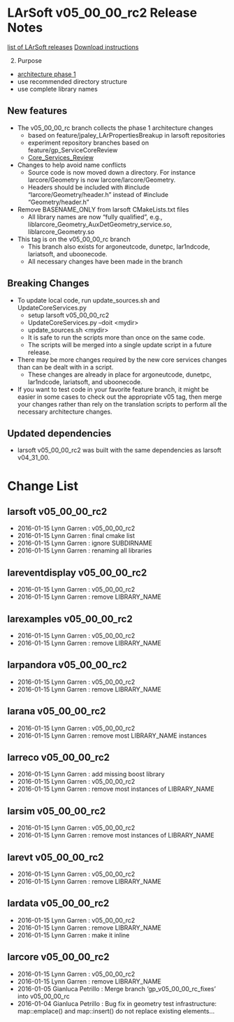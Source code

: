 LArSoft v05_00_00_rc2 Release Notes
===============================================================================

[list of LArSoft releases](LArSoft_release_list)
[Download instructions](http://scisoft.fnal.gov/scisoft/bundles/larsoft/v05_00_00_rc2/larsoft-v05_00_00_rc2.html)

2. Purpose

-   [architecture phase 1](Core_Services_Review)
-   use recommended directory structure
-   use complete library names

New features
------------------------------

-   The v05_00_00_rc branch collects the phase 1 architecture changes
    -   based on feature/jpaley_LArPropertiesBreakup in larsoft repositories
    -   experiment repository branches based on feature/gp_ServiceCoreReview
    -   [Core_Services_Review](Core_Services_Review)
-   Changes to help avoid name conflicts
    -   Source code is now moved down a directory. For instance larcore/Geometry is now larcore/larcore/Geometry.
    -   Headers should be included with \#include “larcore/Geometry/header.h” instead of \#include “Geometry/header.h”
-   Remove BASENAME_ONLY from larsoft CMakeLists.txt files
    -   All library names are now “fully qualified”, e.g., liblarcore_Geometry_AuxDetGeometry_service.so, liblarcore_Geometry.so
-   This tag is on the v05_00_00_rc branch
    -   This branch also exists for argoneutcode, dunetpc, lar1ndcode, lariatsoft, and uboonecode.
    -   All necessary changes have been made in the branch

Breaking Changes
--------------------------------------

-   To update local code, run update_sources.sh and UpdateCoreServices.py
    -   setup larsoft v05_00_00_rc2
    -   UpdateCoreServices.py –doit \<mydir\>
    -   update_sources.sh \<mydir\>
    -   It is safe to run the scripts more than once on the same code.
    -   The scripts will be merged into a single update script in a future release.
-   There may be more changes required by the new core services changes than can be dealt with in a script.
    -   These changes are already in place for argoneutcode, dunetpc, lar1ndcode, lariatsoft, and uboonecode.
-   If you want to test code in your favorite feature branch, it might be easier in some cases to check out the appropriate v05 tag, then merge your changes rather than rely on the translation scripts to perform all the necessary architecture changes.

Updated dependencies
----------------------------------------------

-   larsoft v05_00_00_rc2 was built with the same dependencies as larsoft v04_31_00.

Change List
============================

larsoft v05_00_00_rc2
---------------------------------------------------

-   2016-01-15 Lynn Garren : v05_00_00_rc2
-   2016-01-15 Lynn Garren : final cmake list
-   2016-01-15 Lynn Garren : ignore SUBDIRNAME
-   2016-01-15 Lynn Garren : renaming all libraries

lareventdisplay v05_00_00_rc2
-------------------------------------------------------------------

-   2016-01-15 Lynn Garren : v05_00_00_rc2
-   2016-01-15 Lynn Garren : remove LIBRARY_NAME

larexamples v05_00_00_rc2
-----------------------------------------------------------

-   2016-01-15 Lynn Garren : v05_00_00_rc2
-   2016-01-15 Lynn Garren : remove LIBRARY_NAME

larpandora v05_00_00_rc2
---------------------------------------------------------

-   2016-01-15 Lynn Garren : v05_00_00_rc2
-   2016-01-15 Lynn Garren : remove LIBRARY_NAME

larana v05_00_00_rc2
-------------------------------------------------

-   2016-01-15 Lynn Garren : v05_00_00_rc2
-   2016-01-15 Lynn Garren : remove most LIBRARY_NAME instances

larreco v05_00_00_rc2
---------------------------------------------------

-   2016-01-15 Lynn Garren : add missing boost library
-   2016-01-15 Lynn Garren : v05_00_00_rc2
-   2016-01-15 Lynn Garren : remove most instances of LIBRARY_NAME

larsim v05_00_00_rc2
-------------------------------------------------

-   2016-01-15 Lynn Garren : v05_00_00_rc2
-   2016-01-15 Lynn Garren : remove most instances of LIBRARY_NAME

larevt v05_00_00_rc2
-------------------------------------------------

-   2016-01-15 Lynn Garren : v05_00_00_rc2
-   2016-01-15 Lynn Garren : remove LIBRARY_NAME

lardata v05_00_00_rc2
---------------------------------------------------

-   2016-01-15 Lynn Garren : v05_00_00_rc2
-   2016-01-15 Lynn Garren : remove LIBRARY_NAME
-   2016-01-15 Lynn Garren : make it inline

larcore v05_00_00_rc2
---------------------------------------------------

-   2016-01-15 Lynn Garren : v05_00_00_rc2
-   2016-01-15 Lynn Garren : remove LIBRARY_NAME
-   2016-01-05 Gianluca Petrillo : Merge branch ‘gp_v05_00_00_rc_fixes’ into v05_00_00_rc
-   2016-01-04 Gianluca Petrillo : Bug fix in geometry test infrastructure: map::emplace() and map::insert() do not replace existing elements…
